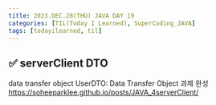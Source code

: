 ```yaml
---
title: 2023.DEC.28(THU) JAVA DAY 19
categories: [TIL(Today I Learned), SuperCoding_JAVA]
tags: [todayilearned, til]
---
```


## ✅ serverClient DTO

data transfer object
UserDTO: Data Transfer Object 과제 완성
<https://soheeparklee.github.io/posts/JAVA_4serverClient/>

